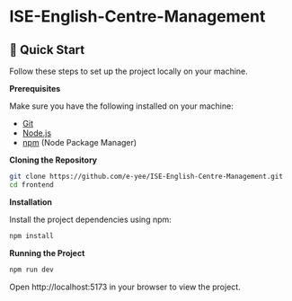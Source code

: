 # ISE-English-Centre-Management

## 🚀 Quick Start
Follow these steps to set up the project locally on your machine.

**Prerequisites**

Make sure you have the following installed on your machine:

- [Git](https://git-scm.com/)
- [Node.js](https://nodejs.org/en)
- [npm](https://www.npmjs.com/) (Node Package Manager)

**Cloning the Repository**

```bash
git clone https://github.com/e-yee/ISE-English-Centre-Management.git
cd frontend
```

**Installation**

Install the project dependencies using npm:

```bash
npm install
```

**Running the Project**

```bash
npm run dev
```

Open http://localhost:5173 in your browser to view the project.